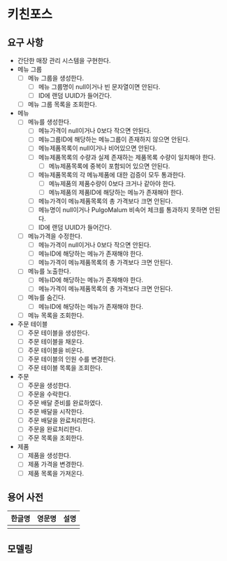 # 키친포스

## 요구 사항

- 간단한 매장 관리 시스템을 구현한다.
- 메뉴 그룹
    - [ ] 메뉴 그룹을 생성한다.
        - [ ] 메뉴 그룹명이 null이거나 빈 문자열이면 안된다.
        - [ ] ID에 랜덤 UUID가 들어간다.
    - [ ] 메뉴 그룹 목록을 조회한다.
- 메뉴
    - [ ] 메뉴를 생성한다.
        - [ ] 메뉴가격이 null이거나 0보다 작으면 안된다.
        - [ ] 메뉴그룹ID에 해당하는 메뉴그룹이 존재하지 않으면 안된다.
        - [ ] 메뉴제품목록이 null이거나 비어있으면 안된다.
        - [ ] 메뉴제품목록의 수량과 실제 존재하는 제품목록 수량이 일치해야 한다.
            - [ ] 메뉴제품목록에 중복이 포함되어 있으면 안된다.
        - [ ] 메뉴제품목록의 각 메뉴제품에 대한 검증이 모두 통과한다.
            - [ ] 메뉴제품의 제품수량이 0보다 크거나 같아야 한다.
            - [ ] 메뉴제품의 제품ID에 해당하는 메뉴가 존재해야 한다.
        - [ ] 메뉴가격이 메뉴제품목록의 총 가격보다 크면 안된다.
        - [ ] 메뉴명이 null이거나 PulgoMalum 비속어 체크를 통과하지 못하면 안된다.
        - [ ] ID에 랜덤 UUID가 들어간다.
    - [ ] 메뉴가격을 수정한다.
        - [ ] 메뉴가격이 null이거나 0보다 작으면 안된다.
        - [ ] 메뉴ID에 해당하는 메뉴가 존재해야 한다.
        - [ ] 메뉴가격이 메뉴제품목록의 총 가격보다 크면 안된다.
    - [ ] 메뉴를 노출한다.
        - [ ] 메뉴ID에 해당하는 메뉴가 존재해야 한다.
        - [ ] 메뉴가격이 메뉴제품목록의 총 가격보다 크면 안된다.
    - [ ] 메뉴를 숨긴다.
        - [ ] 메뉴ID에 해당하는 메뉴가 존재해야 한다.
    - [ ] 메뉴 목록을 조회한다.
- 주문 테이블
    - [ ] 주문 테이블을 생성한다.
    - [ ] 주문 테이블을 채운다.
    - [ ] 주문 테이블을 비운다.
    - [ ] 주문 테이블의 인원 수를 변경한다.
    - [ ] 주문 테이블 목록을 조회한다.
- 주문
    - [ ] 주문을 생성한다.
    - [ ] 주문을 수락한다.
    - [ ] 주문 배달 준비를 완료하였다.
    - [ ] 주문 배달을 시작한다.
    - [ ] 주문 배달을 완료처리한다.
    - [ ] 주문을 완료처리한다.
    - [ ] 주문 목록을 조회한다.
- 제품
    - [ ] 제품을 생성한다.
    - [ ] 제품 가격을 변경한다.
    - [ ] 제품 목록을 가져온다.

## 용어 사전

| 한글명 | 영문명 | 설명 |
| --- | --- | --- |
|  |  |  |

## 모델링
